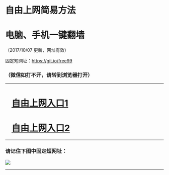 ﻿# 自由上网简易方法

# 电脑、手机一键翻墙

（2017/10/07 更新，网址有效）

固定短网址：https://git.io/free99

### （微信如打不开，请转到浏览器打开）


***





# &nbsp;&nbsp; <a href="http://ft1635013770.fwq-tz-1001.info/fwqtz01.html?t=10070015846 " target="_blank">自由上网入口1</a>
# &nbsp;&nbsp; <a href="http://ft2269414821.fwq-tz-1002.info/fwqtz02.html?t=10070016884 " target="_blank">自由上网入口2</a>
***

### 请记住下图中固定短网址：

<img src="https://s3-us-west-2.amazonaws.com/fwq-1001/yjfq-20170905okok.png" /> 


***


